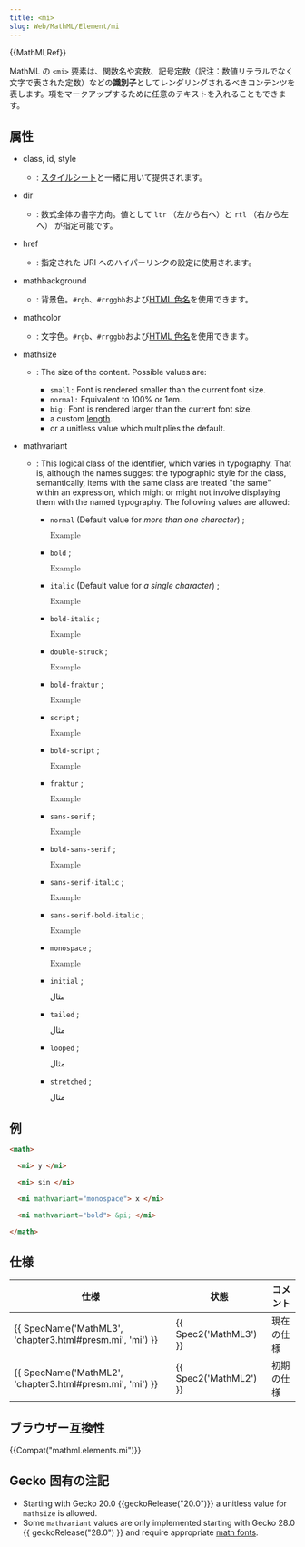 ```yaml
---
title: <mi>
slug: Web/MathML/Element/mi
---
```

{{MathMLRef}}

MathML の `<mi>` 要素は、関数名や変数、記号定数（訳注：数値リテラルでなく文字で表された定数）などの**識別子**としてレンダリングされるべきコンテンツを表します。項をマークアップするために任意のテキストを入れることもできます。

## 属性

- class, id, style
  - : [スタイルシート](/ja/docs/CSS)と一緒に用いて提供されます。
- dir
  - : 数式全体の書字方向。値として `ltr` （左から右へ）と `rtl` （右から左へ） が指定可能です。
- href
  - : 指定された URI へのハイパーリンクの設定に使用されます。
- mathbackground
  - : 背景色。`#rgb`、`#rrggbb`および[HTML 色名](/ja/docs/CSS/color_value#Color_Keywords)を使用できます。
- mathcolor
  - : 文字色。`#rgb`、`#rrggbb`および[HTML 色名](/ja/docs/CSS/color_value#Color_Keywords)を使用できます。
- mathsize

  - : The size of the content. Possible values are:

    - `small:` Font is rendered smaller than the current font size.
    - `normal:` Equivalent to 100% or 1em.
    - `big:` Font is rendered larger than the current font size.
    - a custom [length](/ja/docs/CSS/length).
    - or a unitless value which multiplies the default.

- mathvariant

  - : This logical class of the identifier, which varies in typography. That is, although the names suggest the typographic style for the class, semantically, items with the same class are treated "the same" within an expression, which might or might not involve displaying them with the named typography. The following values are allowed:

    - `normal` (Default value for _more than one character_) ;&#x20;

      <math><mi mathvariant="normal">Example</mi></math>

    - `bold` ;&#x20;

      <math><mi mathvariant="bold">Example</mi></math>

    - `italic` (Default value for _a single character_) ;&#x20;

      <math><mi mathvariant="italic">Example</mi></math>

    - `bold-italic` ;&#x20;

      <math><mi mathvariant="bold-italic">Example</mi></math>

    <!---->

    - `double-struck` ;&#x20;

      <math><mi mathvariant="double-struck">Example</mi></math>

    - `bold-fraktur` ;&#x20;

      <math><mi mathvariant="bold-fraktur">Example</mi></math>

    - `script` ;&#x20;

      <math><mi mathvariant="script">Example</mi></math>

    - `bold-script` ;&#x20;

      <math><mi mathvariant="bold-script">Example</mi></math>

    - `fraktur` ;&#x20;

      <math><mi mathvariant="fraktur">Example</mi></math>

    <!---->

    - `sans-serif` ;&#x20;

      <math><mi mathvariant="sans-serif">Example</mi></math>

    - `bold-sans-serif` ;&#x20;

      <math><mi mathvariant="bold-sans-serif">Example</mi></math>

    - `sans-serif-italic` ;&#x20;

      <math><mi mathvariant="sans-serif-italic">Example</mi></math>

    - `sans-serif-bold-italic` ;&#x20;

      <math><mi mathvariant="sans-serif-bold-italic">Example</mi></math>

    - `monospace` ;&#x20;

      <math><mi mathvariant="monospace">Example</mi></math>

    <!---->

    - `initial` ;&#x20;

      <math><mi mathvariant="initial">مثال</mi></math>

    - `tailed` ;&#x20;

      <math><mi mathvariant="tailed">مثال</mi></math>

    - `looped` ;&#x20;

      <math><mi mathvariant="looped">مثال</mi></math>

    - `stretched` ;&#x20;

      <math><mi mathvariant="stretched">مثال</mi></math>

## 例

```html
<math>

  <mi> y </mi>

  <mi> sin </mi>

  <mi mathvariant="monospace"> x </mi>

  <mi mathvariant="bold"> &pi; </mi>

</math>
```

## 仕様

| 仕様                                                                         | 状態                         | コメント   |
| ---------------------------------------------------------------------------- | ---------------------------- | ---------- |
| {{ SpecName('MathML3', 'chapter3.html#presm.mi', 'mi') }} | {{ Spec2('MathML3') }} | 現在の仕様 |
| {{ SpecName('MathML2', 'chapter3.html#presm.mi', 'mi') }} | {{ Spec2('MathML2') }} | 初期の仕様 |

## ブラウザー互換性

{{Compat("mathml.elements.mi")}}

## Gecko 固有の注記

- Starting with Gecko 20.0 {{geckoRelease("20.0")}} a unitless value for `mathsize` is allowed.
- Some `mathvariant` values are only implemented starting with Gecko 28.0 {{ geckoRelease("28.0") }} and require appropriate [math fonts](/ja/docs/Mozilla/MathML_Project/Fonts).
